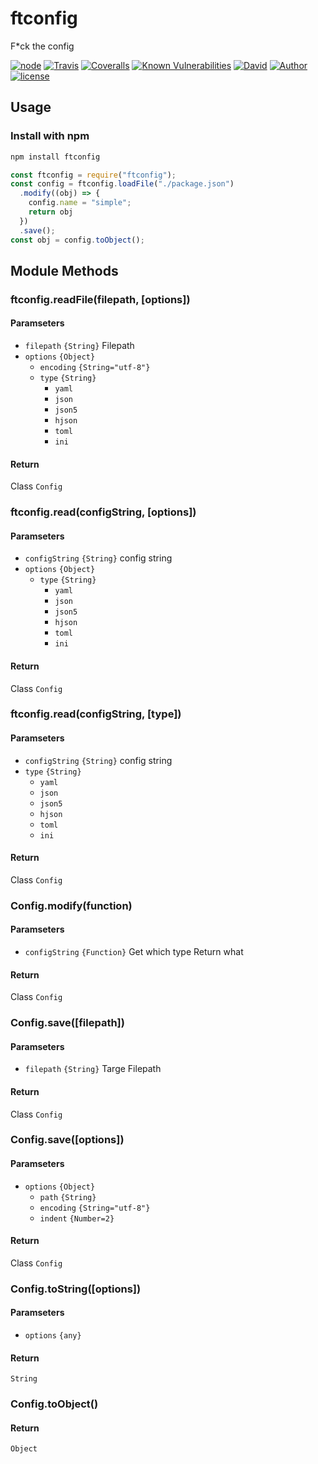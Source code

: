 # ftconfig

F*ck the config

[![node][NPM_URL]][NPM_HREF]
[![Travis][TRAVIS_URL]][TRAVIS_HREF]
[![Coveralls][COVERALLS_URL]][COVERALLS_HREF]
[![Known Vulnerabilities][SNYK_URL]][SNYK_HREF]
[![David][DAVID_URL]][DAVID_HREF]
[![Author][AUTHOR_URL]][AUTHOR_HREF]
[![license][LICENSE_URL]][LICENSE_HREF]

## Usage

### Install with npm

```bash
npm install ftconfig
```

```typescript
const ftconfig = require("ftconfig");
const config = ftconfig.loadFile("./package.json")
  .modify((obj) => {
    config.name = "simple";
    return obj
  })
  .save();
const obj = config.toObject();
```

## Module Methods

### ftconfig.readFile(filepath, [options])

#### Paramseters

- `filepath` `{String}` Filepath
- `options` `{Object}`
  + `encoding` `{String="utf-8"}`
  + `type` `{String}`
    - `yaml`
    - `json`
    - `json5`
    - `hjson`
    - `toml`
    - `ini`

#### Return

Class `Config`

### ftconfig.read(configString, [options])

#### Paramseters

- `configString` `{String}` config string
- `options` `{Object}`
  + `type` `{String}`
    - `yaml`
    - `json`
    - `json5`
    - `hjson`
    - `toml`
    - `ini`

#### Return

Class `Config`

### ftconfig.read(configString, [type])

#### Paramseters

- `configString` `{String}` config string
- `type` `{String}`
  - `yaml`
  - `json`
  - `json5`
  - `hjson`
  - `toml`
  - `ini`

#### Return

Class `Config`

### Config.modify(function)

#### Paramseters

- `configString` `{Function}` Get which type Return what

#### Return

Class `Config`

### Config.save([filepath])

#### Paramseters

- `filepath` `{String}` Targe Filepath

#### Return

Class `Config`

### Config.save([options])

#### Paramseters

- `options` `{Object}`
  + `path` `{String}`
  + `encoding` `{String="utf-8"}`
  + `indent` `{Number=2}`

#### Return

Class `Config`

### Config.toString([options])

#### Paramseters

- `options` `{any}`

#### Return

`String`

### Config.toObject()

#### Return

`Object`

[NPM_URL]: https://img.shields.io/node/v/ftconfig.svg?style=flat-square&maxAge=600
[NPM_HREF]: https://www.npmjs.com/package/ftconfig
[TRAVIS_URL]: https://img.shields.io/travis/Arylo/ftconfig/master.svg?style=flat-square&logo=travis&maxAge=600
[TRAVIS_HREF]: https://travis-ci.org/Arylo/ftconfig
[COVERALLS_URL]: https://img.shields.io/coveralls/github/Arylo/ftconfig/master.svg?style=flat-square&maxAge=600
[COVERALLS_HREF]: https://coveralls.io/github/Arylo/ftconfig
[SNYK_URL]: https://snyk.io/test/github/Arylo/ftconfig/badge.svg?style=flat-square&maxAge=600
[SNYK_HREF]: https://snyk.io/test/github/Arylo/ftconfig
[DAVID_URL]: https://img.shields.io/david/Arylo/ftconfig.svg?style=flat-square&maxAge=600
[DAVID_HREF]: https://github.com/Arylo/ftconfig
[AUTHOR_URL]: https://img.shields.io/badge/Author-AryloYeung-blue.svg?style=flat-square&maxAge=7200
[AUTHOR_HREF]: https://github.com/arylo
[LICENSE_URL]: https://img.shields.io/github/license/Arylo/npm-project-init.svg?style=flat-square&maxAge=7200
[LICENSE_HREF]: https://opensource.org/licenses/MIT
